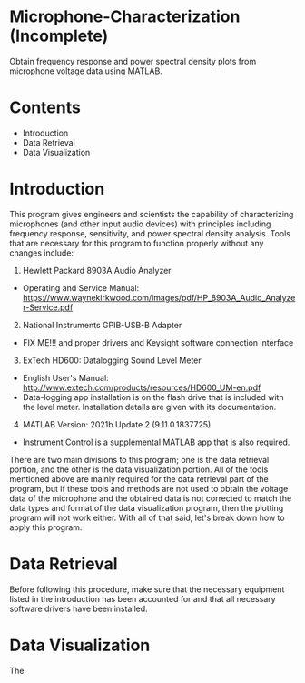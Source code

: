 # Microphone-Characterization (Incomplete)
Obtain frequency response and power spectral density plots from microphone voltage data using MATLAB.

# Contents
- Introduction
- Data Retrieval
- Data Visualization

# Introduction
This program gives engineers and scientists the capability of characterizing microphones (and other input audio devices) with principles including frequency response, sensitivity, and power spectral density analysis. Tools that are necessary for this program to function properly without any changes include:
1. Hewlett Packard 8903A Audio Analyzer
- Operating and Service Manual: https://www.waynekirkwood.com/images/pdf/HP_8903A_Audio_Analyzer-Service.pdf
2. National Instruments GPIB-USB-B Adapter
- FIX ME!!! and proper drivers and Keysight software connection interface
3. ExTech HD600: Datalogging Sound Level Meter
- English User's Manual: http://www.extech.com/products/resources/HD600_UM-en.pdf
- Data-logging app installation is on the flash drive that is included with the level meter. Installation details are given with its documentation.
4. MATLAB Version: 2021b Update 2 (9.11.0.1837725)
- Instrument Control is a supplemental MATLAB app that is also required.

There are two main divisions to this program; one is the data retrieval portion, and the other is the data visualization portion. All of the tools mentioned above are mainly required for the data retrieval part of the program, but if these tools and methods are not used to obtain the voltage data of the microphone and the obtained data is not corrected to match the data types and format of the data visualization program, then the plotting program will not work either. With all of that said, let's break down how to apply this program.

# Data Retrieval
Before following this procedure, make sure that the necessary equipment listed in the introduction has been accounted for and that all necessary software drivers have been installed.

# Data Visualization
The

